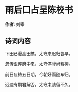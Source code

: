 # 雨后口占呈陈校书

**作者**: 刘宰

## 诗词内容

下田已漫高田槁，太守来迟归苦早。

忽传亚倅府中来，太守停骖尚精祷。

前日应祷五日期，今朝好雨随车归。

迟速有期君解否，太守束装留不久。


